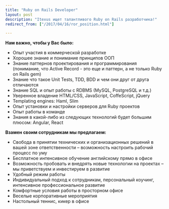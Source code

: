 ```yaml
---
title: "Ruby on Rails Developer"
layout: post
description: "Itexus ищет талантливого Ruby on Rails разработчика!"
redirect_from: ["/2017/04/16/ror_position.html"]

---
```

**Нам важно, чтобы у Вас было:**

- Опыт участия в коммерческой разработке
- Хорошее знание и понимание принципов ООП
- Знание паттернов проектирования и программирования (понимание, что Active Record - это еще и паттерн, а не только Ruby on Rails gem)
- Знание что такое Unit Tests, TDD, BDD и чем они друг от друга отличаются
- Знание SQL и опыт работы с RDBMS (MySQL, PostgreSQL и т.д.)
- Уверенное владение HTML/CSS, JavaScript, CoffeScript, jQuery
- Templating engines: Haml, Slim
- Опыт установки и настройки серверов для Ruby проектов
- Опыт работы в команде
- Знания в какой-либо из следующих технологий будет большим плюсом: Angular, React

**Взамен своим сотрудникам мы предлагаем:**

- Свобода в принятии технических и организационных решений в вашей зоне ответственности – возможность настроить рабочий процесс по уму
- Бесплатное интенсивное обучение английскому прямо в офисе
- Возможность пробовать и внедрять новые технологии на проектах – мы приветствуем и инвестируем в развитие
- Удобный режим работы
- Индивидуальный подход к сотрудникам, персональный коучинг, интенсивное профессиональное развитие
- Комфортные условия работы в просторном офисе
- Веселые корпоративные мероприятия
- Настольный теннис, кикер в офисе
